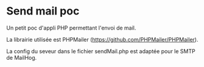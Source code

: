# Send mail poc 

Un petit poc d'appli PHP permettant l'envoi de mail. 

La librairie utilisée est PHPMailer (https://github.com/PHPMailer/PHPMailer).

La config du seveur dans le fichier sendMail.php est adaptée pour le SMTP de MailHog.